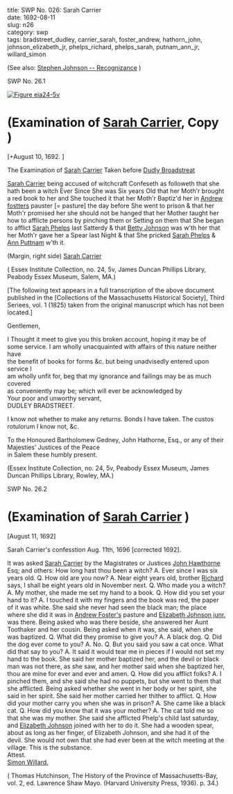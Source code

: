 title: SWP No. 026: Sarah Carrier  
date: 1692-08-11  
slug: n26  
category: swp  
tags: bradstreet_dudley, carrier_sarah, foster_andrew, hathorn_john, johnson_elizabeth_jr, phelps_richard, phelps_sarah, putnam_ann_jr, willard_simon




(See also: [Stephen Johnson -- Recognizance](/n85.html#n85.4) )

<div markdown class="doc" id="n26.1">

<div class="doc_id">SWP No. 26.1</div>


<span markdown class="figure">[![Figure eia24-5v](archives/essex/eia/gifs/eia24-5v.gif)](archives/essex/eia/large/eia24-5v.jpg)</span>

# (Examination of [Sarah Carrier](/tag/carrier_sarah.html), Copy )

[+August 10, 1692. ]

The Examination of [Sarah Carrier](/tag/carrier_sarah.html) Taken before [Dudly Broadstreat](/tag/bradstreet_dudley.html) 

[Sarah Carrier](/tag/carrier_sarah.html) being accused of witchcraft Confeseth as followeth that she hath been a witch Ever Since She was Six years Old that her Moth'r brought a red book to her and She touched it that  her Moth'r Baptiz'd her in [Andrew fostters](/tag/foster_andrew.html) pauster [= pasture] the day before She went to prison & that her Moth'r promised her she should not be hanged that her Mother taught her how to afflicte persons by pinching them or Setting on them that She began to afflict [Sarah Phelps](/tag/phelps_sarah.html) last Satterdy & that [Betty Johnson](/tag/johnson_elizabeth_jr.html) was w'th her that her  Moth'r gave her a Spear last Night & that She pricked [Sarah Phelps](/tag/phelps_sarah.html) & [Ann Puttnam](/tag/putnam_ann_jr.html) w'th it.

(Margin, right side) [Sarah Carrier](/tag/carrier_sarah.html)

( Essex Institute Collection, no. 24, 5v, James Duncan Phillips Library,  Peabody Essex Museum, Salem, MA.)

[The following text appears in a full transcription of the above document published in the [Collections of the  Massachusetts Historical Society], Third Seriees, vol. 1 (1825)  taken from the original manuscript which has not been located.]

Gentlemen,

I Thought it meet to give you this broken account, hoping it may be of  
some service. I am wholly unacquainted with affairs of this nature neither have  
the benefit of books for forms &c. but being unadvisedly entered upon service I  
am wholly unfit for, beg that my ignorance and failings may be as much covered  
as conveniently may be; which will ever be acknowledged by  
Your poor and unworthy servant,  
DUDLEY BRADSTREET.

I know not whether to make any returns. Bonds I have taken. The custos rotulorum I know not, &c.

To the Honoured Bartholomew Gedney, John Hathorne, Esq., or any of their Majesties’ Justices of the Peace  
in Salem these humbly present.  
  
(Essex Institute Collection, no. 24, 5v, Peabody Essex Museum, James Duncan Phillips Library, Rowley, MA.)

</div>



<div markdown class="doc" id="n26.2">

<div class="doc_id">SWP No. 26.2</div>


# (Examination of [Sarah Carrier](/tag/carrier_sarah.html) )

[August 11, 1692]

Sarah Carrier's confesstion Aug. 11th, 1696 [corrected 1692].  
  
It was asked [Sarah Carrier](/tag/carrier_sarah.html) by the Magistrates or Justices [John Hawthorne](/tag/hathorn_john.html) Esq; and others: How long hast thou been a witch? A.  Ever since I was six years old. Q. How old are you now? A. Near  eight years old, brother [Richard](/tag/phelps_richard.html) says, I shall be eight years old in  November next. Q. Who made you a witch? A. My mother, she  made me set my hand to a book. Q. How did you set your hand to  it? A. I touched it with my fingers and the book was red, the paper   of it was white. She said she never had seen the black man; the place  where she did it was in [Andrew Foster's](/tag/foster_andrew.html) pasture and [Elizabeth Johnson junr.](/tag/johnson_elizabeth_jr.html) was there. Being asked who was there beside, she answered  her Aunt Toothaker and her cousin. Being asked when it was, she  said, when she was baptized. Q. What did they promise to give you?  A. A black dog. Q. Did the dog ever come to you? A. No. Q. But  you said you saw a cat once. What did that say to you? A. It said  it would tear me in pieces if I would not set my hand to the book.  She said her mother baptized her, and the devil or black man was  not there, as she saw, and her mother said when she baptized her,  thou are mine for ever and ever and amen. Q. How did you afflict  folks? A. I pinched them, and she said she had no puppets, but  she went to them that she afflicted. Being asked whether she went in  her body or her spirit, she said in her spirit. She said her mother  carried her thither to afflict. Q. How did your mother carry you  when she was in prison? A. She came like a black cat. Q. How did  you know that it was your mother? A. The cat told me so that she  was my mother. She said she afflicted Phelp's child last saturday,  and [Elizabeth Johnson](/tag/johnson_elizabeth_jr.html) joined with her to do it. She had a wooden  spear, about as long as her finger, of Elizabeth Johnson, and she had  it of the devil. She would not own that she had ever been at the  witch meeting at the village. This is the substance.  
                                Attest.  
                                          [Simon Willard.](/tag/willard_simon.html) 

( Thomas Hutchinson, The History of the Province of Massachusetts-Bay, vol. 2, ed. Lawrence Shaw Mayo. (Harvard University Press, 1936). p. 34.)

</div>

